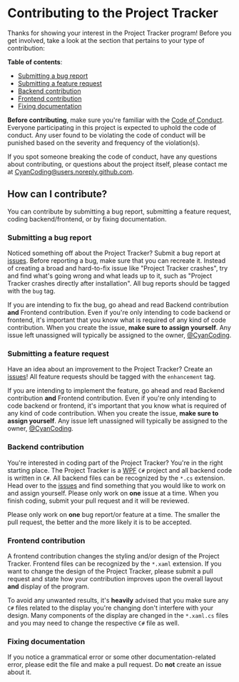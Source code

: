 # Contributing to the Project Tracker
Thanks for showing your interest in the Project Tracker program!
Before you get involved, take a look at the section that pertains
to your type of contribution:

**Table of contents**:
* [Submitting a bug report](https://github.com/CyanCoding/Project-Tracker/new/master#submitting-a-bug-report)
* [Submitting a feature request](https://github.com/CyanCoding/Project-Tracker/new/master#submitting-a-bug-report)
* [Backend contribution](https://github.com/CyanCoding/Project-Tracker/new/master#submitting-a-bug-report)
* [Frontend contribution](https://github.com/CyanCoding/Project-Tracker/new/master#submitting-a-bug-report)
* [Fixing documentation](https://github.com/CyanCoding/Project-Tracker/blob/master/CONTRIBUTING.md#fixing-documentation)


**Before contributing**, make sure you're familiar with the [Code of Conduct](https://github.com/CyanCoding/Project-Tracker/blob/master/CODE_OF_CONDUCT.md).
Everyone participating in this project is expected to uphold the code of conduct.
Any user found to be violating the code of conduct will be punished
based on the severity and frequency of the violation(s).

If you spot someone breaking the code of conduct, have any questions
about contributing, or questions about the project itself, 
please contact me at CyanCoding@users.noreply.github.com.

## How can I contribute?
You can contribute by submitting a bug report, submitting a feature request, coding backend/frontend, or
by fixing documentation.

### Submitting a bug report
Noticed something off about the Project Tracker? Submit a bug report at
[issues](https://github.com/CyanCoding/Project-Tracker/issues). Before
reporting a bug, make sure that you can recreate it. Instead of creating
a broad and hard-to-fix issue like "Project Tracker crashes", try and find
what's going wrong and what leads up to it, such as "Project Tracker crashes
directly after installation". All bug reports should be tagged with the 
`bug` tag.

If you are intending to fix the bug, go ahead and read Backend contribution 
**and** Frontend contribution. Even if you're only intending to code backend
or frontend, it's important that you know what is required of any kind of
code contribution. When you create the issue, **make sure to assign yourself**. 
Any issue left unassigned will typically be assigned to the owner, [@CyanCoding](https://github.com/CyanCoding).

### Submitting a feature request
Have an idea about an improvement to the Project Tracker? Create an 
[issues](https://github.com/CyanCoding/Project-Tracker/issues)!
All feature requests should be tagged with the `enhancement` tag.


If you are intending to implement the feature, go ahead and read Backend contribution 
**and** Frontend contribution. Even if you're only intending to code backend
or frontend, it's important that you know what is required of any kind of
code contribution. When you create the issue, **make sure to assign yourself**. 
Any issue left unassigned will typically be assigned to the owner, [@CyanCoding](https://github.com/CyanCoding).

### Backend contribution
You're interested in coding part of the Project Tracker? You're in the right
starting place. The Project Tracker is a [WPF](https://docs.microsoft.com/en-us/dotnet/framework/wpf/)
`C#` project and all backend code is written in `C#`. All backend files
can be recognized by the `*.cs` extension.
Head over to the [issues](https://github.com/CyanCoding/Project-Tracker/issues)
and find something that you would like to work on and assign yourself.
Please only work on **one** issue at a time. 
When you finish coding, submit your pull request and it will be reviewed.

Please only work on **one** bug report/or feature at a time. The smaller the
pull request, the better and the more likely it is to be accepted.

### Frontend contribution
A frontend contribution changes the styling and/or design of the Project Tracker.
Frontend files can be recognized by the `*.xaml` extension. If you want to change
the design of the Project Tracker, please submit a pull request and state
how your contribution improves upon the overall layout **and** display
of the program.

To avoid any unwanted results, it's **heavily** advised that you make sure
any `C#` files related to the display you're changing don't interfere
with your design. Many components of the display are changed in the
`*.xaml.cs` files and you may need to change the respective `C#` file as well.

### Fixing documentation
If you notice a grammatical error or some other documentation-related
error, please edit the file and make a pull request. Do **not** create
an issue about it.
